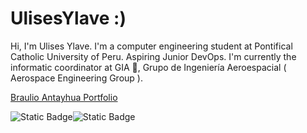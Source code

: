 # UlisesYlave :)
Hi, I'm Ulises Ylave. I'm a computer engineering student at Pontifical Catholic University of Peru. Aspiring Junior DevOps. I'm currently the informatic coordinator at GIA 🚀, Grupo de Ingeniería Aeroespacial ( Aerospace Engineering Group ).

<a href="https://braulioulises.vercel.app/">Braulio Antayhua Portfolio</a>

<div style=" display: flex; flex-direction: row;" >
  <img alt="Static Badge" src="https://img.shields.io/badge/build-profile-brightgreen?style=flat&logo=Linkedin&logoColor=white&logoSize=auto&label=Linkedin&labelColor=%23020919&color=%2300548c&cacheSeconds=3600&link=https%3A%2F%2Fwww.linkedin.com/in/braulioantayhua/">
  <img alt="Static Badge" src="https://img.shields.io/badge/build-follow-brightgreen?style=flat&logo=instagram&logoColor=white&logoSize=auto&label=StrokerInk&labelColor=%23020919&color=%232EA062&cacheSeconds=3600&link=https%3A%2F%2Fwww.instagram.com%2Fstrokerink%2F">
</div>



